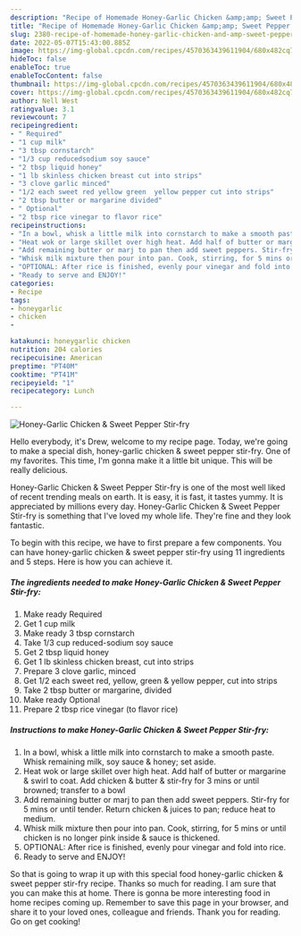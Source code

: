 ```yaml
---
description: "Recipe of Homemade Honey-Garlic Chicken &amp;amp; Sweet Pepper Stir-fry"
title: "Recipe of Homemade Honey-Garlic Chicken &amp;amp; Sweet Pepper Stir-fry"
slug: 2380-recipe-of-homemade-honey-garlic-chicken-and-amp-sweet-pepper-stir-fry
date: 2022-05-07T15:43:00.885Z
image: https://img-global.cpcdn.com/recipes/4570363439611904/680x482cq70/honey-garlic-chicken-sweet-pepper-stir-fry-recipe-main-photo.jpg
hideToc: false
enableToc: true
enableTocContent: false
thumbnail: https://img-global.cpcdn.com/recipes/4570363439611904/680x482cq70/honey-garlic-chicken-sweet-pepper-stir-fry-recipe-main-photo.jpg
cover: https://img-global.cpcdn.com/recipes/4570363439611904/680x482cq70/honey-garlic-chicken-sweet-pepper-stir-fry-recipe-main-photo.jpg
author: Nell West
ratingvalue: 3.1
reviewcount: 7
recipeingredient:
- " Required"
- "1 cup milk"
- "3 tbsp cornstarch"
- "1/3 cup reducedsodium soy sauce"
- "2 tbsp liquid honey"
- "1 lb skinless chicken breast cut into strips"
- "3 clove garlic minced"
- "1/2 each sweet red yellow green  yellow pepper cut into strips"
- "2 tbsp butter or margarine divided"
- " Optional"
- "2 tbsp rice vinegar to flavor rice"
recipeinstructions:
- "In a bowl, whisk a little milk into cornstarch to make a smooth paste. Whisk remaining milk, soy sauce &amp; honey; set aside."
- "Heat wok or large skillet over high heat. Add half of butter or margarine &amp; swirl to coat. Add chicken &amp; butter &amp; stir-fry for 3 mins or until browned; transfer to a bowl"
- "Add remaining butter or marj to pan then add sweet peppers. Stir-fry for 5 mins or until tender. Return chicken &amp; juices to pan; reduce heat to medium."
- "Whisk milk mixture then pour into pan. Cook, stirring, for 5 mins or until chicken is no longer pink inside &amp; sauce is thickened."
- "OPTIONAL: After rice is finished, evenly pour vinegar and fold into rice."
- "Ready to serve and ENJOY!"
categories:
- Recipe
tags:
- honeygarlic
- chicken
- 

katakunci: honeygarlic chicken  
nutrition: 204 calories
recipecuisine: American
preptime: "PT40M"
cooktime: "PT41M"
recipeyield: "1"
recipecategory: Lunch

---
```



![Honey-Garlic Chicken &amp; Sweet Pepper Stir-fry](https://img-global.cpcdn.com/recipes/4570363439611904/680x482cq70/honey-garlic-chicken-sweet-pepper-stir-fry-recipe-main-photo.jpg)

Hello everybody, it's Drew, welcome to my recipe page. Today, we're going to make a special dish, honey-garlic chicken &amp; sweet pepper stir-fry. One of my favorites. This time, I'm gonna make it a little bit unique. This will be really delicious.



Honey-Garlic Chicken &amp; Sweet Pepper Stir-fry is one of the most well liked of recent trending meals on earth. It is easy, it is fast, it tastes yummy. It is appreciated by millions every day. Honey-Garlic Chicken &amp; Sweet Pepper Stir-fry is something that I've loved my whole life. They're fine and they look fantastic.


To begin with this recipe, we have to first prepare a few components. You can have honey-garlic chicken &amp; sweet pepper stir-fry using 11 ingredients and 5 steps. Here is how you can achieve it.

<!--inarticleads1-->

##### The ingredients needed to make Honey-Garlic Chicken &amp; Sweet Pepper Stir-fry:

1. Make ready  Required
1. Get 1 cup milk
1. Make ready 3 tbsp cornstarch
1. Take 1/3 cup reduced-sodium soy sauce
1. Get 2 tbsp liquid honey
1. Get 1 lb skinless chicken breast, cut into strips
1. Prepare 3 clove garlic, minced
1. Get 1/2 each sweet red, yellow, green &amp; yellow pepper, cut into strips
1. Take 2 tbsp butter or margarine, divided
1. Make ready  Optional
1. Prepare 2 tbsp rice vinegar (to flavor rice)




<!--inarticleads2-->

##### Instructions to make Honey-Garlic Chicken &amp; Sweet Pepper Stir-fry:

1. In a bowl, whisk a little milk into cornstarch to make a smooth paste. Whisk remaining milk, soy sauce &amp; honey; set aside.
1. Heat wok or large skillet over high heat. Add half of butter or margarine &amp; swirl to coat. Add chicken &amp; butter &amp; stir-fry for 3 mins or until browned; transfer to a bowl
1. Add remaining butter or marj to pan then add sweet peppers. Stir-fry for 5 mins or until tender. Return chicken &amp; juices to pan; reduce heat to medium.
1. Whisk milk mixture then pour into pan. Cook, stirring, for 5 mins or until chicken is no longer pink inside &amp; sauce is thickened.
1. OPTIONAL: After rice is finished, evenly pour vinegar and fold into rice.
1. Ready to serve and ENJOY!



So that is going to wrap it up with this special food honey-garlic chicken &amp; sweet pepper stir-fry recipe. Thanks so much for reading. I am sure that you can make this at home. There is gonna be more interesting food in home recipes coming up. Remember to save this page in your browser, and share it to your loved ones, colleague and friends. Thank you for reading. Go on get cooking!
